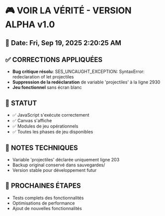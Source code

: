 # 🎮 VOIR LA VÉRITÉ - VERSION ALPHA v1.0

## 📅 Date: Fri, Sep 19, 2025  2:20:25 AM

## ✅ CORRECTIONS APPLIQUÉES
- **Bug critique résolu**: SES_UNCAUGHT_EXCEPTION: SyntaxError: redeclaration of let projectiles
- **Suppression de la redéclaration** de variable 'projectiles' à la ligne 2930
- **Jeu fonctionnel** sans écran blanc

## 🎯 STATUT
- ✅ JavaScript s'exécute correctement
- ✅ Canvas s'affiche
- ✅ Modules de jeu opérationnels
- ✅ Toutes les phases de jeu disponibles

## 📝 NOTES TECHNIQUES
- Variable 'projectiles' déclarée uniquement ligne 203
- Backup original conservé dans sauvegardes/
- Version stable pour développement futur

## 🚀 PROCHAINES ÉTAPES
- Tests complets des fonctionnalités
- Optimisations de performance
- Ajout de nouvelles fonctionnalités

